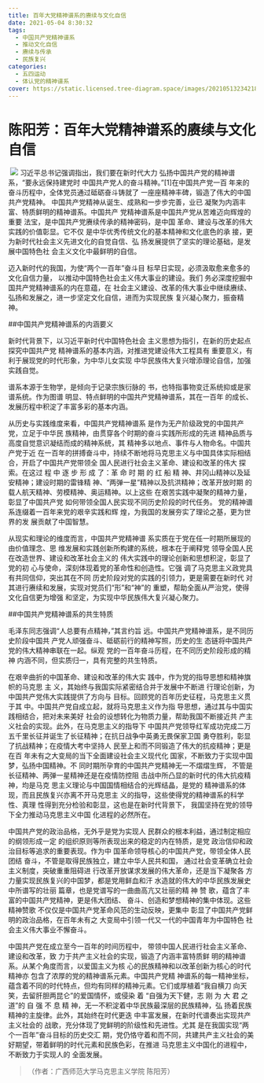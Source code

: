 ```yaml
---
title: 百年大党精神谱系的赓续与文化自信
date: 2021-05-04 8:30:32
tags:
  - 中国共产党精神谱系
  - 推动文化自信
  - 赓续与传承
  - 民族复兴
categories:
  - 五四运动
  - 体认党的精神谱系
cover: https://static.licensed.tree-diagram.space/images/20210513234218.jpg
---
```


# 陈阳芳：百年大党精神谱系的赓续与文化自信

​ ![](百年大党精神谱系的赓续与文化自信.jpg)
习近平总书记强调指出，我们要在新时代大力 弘扬中国共产党的精神谱系，“要永远保持建党时 中国共产党人的奋斗精神。”[1]在中国共产党一百 年来的奋斗历程中，全体党员通过砥砺奋斗铸就了 一座座精神丰碑，锻造了伟大的中国共产党精神。 中国共产党精神从诞生、成熟和一步步完善，业已 凝聚为内涵丰富、特质鲜明的精神谱系。中国共产 党精神谱系是中国共产党从苦难迈向辉煌的重要 法宝，是中国共产党赓续传承的精神密码，是中国 革命、建设与改革的伟大实践的价值彰显。它不仅 是中华优秀传统文化的基本精神和文化底色的承 接，更为新时代社会主义先进文化的自觉自信、弘 扬发展提供了坚实的理论基础，是发展中国特色社 会主义文化中最鲜明的自信。

迈入新时代的我国，为使“两个一百年”奋斗目 标早日实现，必须汲取愈来愈多的文化自信力量， 以推动中国特色社会主义伟大事业的建设。我们 务必深度挖掘中国共产党精神谱系的内在意蕴，在 社会主义建设、改革的伟大事业中继续赓续、弘扬和发展之，进一步坚定文化自信，进而为实现民族 复兴凝心聚力，振奋精神。

##中国共产党精神谱系的内涵要义

新时代背景下，以习近平新时代中国特色社会 主义思想为指引，在新的历史起点探究中国共产党 精神谱系的基本内涵，对推进党建设伟大工程具有 重要意义，有利于展现党的时代形象，为中华儿女实现 中华民族伟大复兴增添理论自信，加强实践自觉。

谱系本源于生物学，是倾向于记录宗族衍脉的 书，也特指事物变迁系统抑或是家谱系统。作为图谱 明显、特点鲜明的中国共产党精神谱系，其在一百年 的成长、发展历程中积淀了丰富多彩的基本内涵。

从历史与实践维度来看，中国共产党精神谱系 是作为无产阶级政党的中国共产党，立足于中华民 族精神，由贯穿各个时期的奋斗实践所形成的先进 精神品质与高度自觉意识凝结而成的精神系统，其 精神多以地点、事件与人物命名。中国共产党于近 在一百年的拼搏奋斗中，持续不断地将马克思主义与中国具体实际相结合，开启了中国共产党带领全 国人民进行社会主义革命、建设和改革的伟大 探 索。在这过 程 中 逐 步 形 成 了：革 命 时 期 的 红 船 精 神、井冈山精神以及延安精神；建设时期的雷锋精 神、“两弹一星”精神以及抗洪精神；改革开放时期 的载人航天精神、劳模精神、奥运精神。以上这些 在艰苦实践中凝聚的精神力量，彰显了中国共产党 如何带领全国人民实现不同历史阶段的时代任务。 党的精神谱系连缀着一百年来党的艰辛实践和辉 煌，为我国的发展夯实了理论之基，更为世界的发 展贡献了中国智慧。

从现实和理论的维度而言，中国共产党精神谱 系实质在于党在任一时期所展现的由价值理念、思 维发展和实践创新所构建的系统，根本在于阐释党 领导全国人民在改造世界、建设和改革社会主义的 伟大实践中的理论创新和思想积淀，彰显了党的初 心与使命，深刻体现着党的革命性和创造性。它强 调了马克思主义政党具有共同信仰，突出其在不同 历史阶段对党的实践的引领力，更是需要在新时代 对其进行赓续和发展，实现对党员们“形”和“神”的 重塑，帮助全面从严治党，使得文化自信更为增强 和坚定，为实现中华民族伟大复兴凝心聚力。

##中国共产党精神谱系的共生特质

毛泽东同志强调“人总要有点精神，”其言约旨 远。中国共产党精神谱系，是不同历史阶段中国共 产党人顽强奋斗、砥砺前行的精神写照，历史的生 态链将中国共产党的伟大精神串联在一起。纵观 党的一百年奋斗历程，在不同历史阶段形成的精神 内涵不同，但实质归一，具有完整的共生特质。

在艰辛曲折的中国革命、建设和改革的伟大实 践中，作为党的指导思想和精神旗帜的马克思 主 义，其始终与我国实际紧密结合并于发展中不断进 行理论创新，为中国共产党伟大实践提供了方向与 目标。回顾党的百年历史征程，马克思主义贯于其 中。中国共产党自成立起，就将马克思主义作为指 导思想，通过其与中国实践相结合，把对未来美好 社会的设想转化为物质力量，帮助我国不断接近共 产主义社会的实现。此外，在马克思主义的指导下 中国共产党领导红军成功完成二万五千里长征并诞生了长征精神；在抗日战争中英勇无畏保家卫国 勇夺胜利，彰显了抗战精神；在疫情大考中坚持人 民至上和而不同锻造了伟大的抗疫精神；更是在百 年未有之大变局的当下全面建设社会主义现代化 国家，不断致力于实现中国梦，弘扬中国精神。不 同时期所孕育的中国共产党精神无一不熠熠生辉， 不管是长征精神、两弹一星精神还是在疫情防控阻 击战中所凸显的新时代的伟大抗疫精神，均是马克 思主义理论与中国国情相结合的光辉结晶，是党的 精神谱系的体现，而且民族复兴亦离不开马克思主 义的指导，这些使得党的精神谱系的科学性、真理 性得到充分检验和彰显，这也是在新时代背景下， 我国坚持在党的领导下全力推动马克思主义中国 化进程的必然所在。

中国共产党的政治品格，无外乎是党为实现人 民群众的根本利益，通过制定相应的纲领形成一定 的组织原则等所表现出来的稳定的内在特质，是党 政治信仰和政治目标等追求的重要表现。作为中 国革命领导核心的中国共产党，带领全体人民团结 奋斗，不管是取得民族独立，建立中华人民共和国， 通过社会变革确立社会主义制度，突破重重阻碍进 行改革开放谋求发展的伟大革命，还是当下凝聚各 方力量实现民族复兴的中国梦，都是党用鲜血和汗 水造就的伟大的中华民族发展史中所谱写的壮丽 篇章，也是党谱写的一曲曲高亢又壮丽的精 神 赞 歌，蕴含了丰富的中国共产党精神，更是伟大团结、 奋斗、创造和梦想精神的集中体现。这些精神赞歌 不仅仅是中国共产党革命风范的生动反映，更集中 彰显了中国共产党鲜明的政治品格，在百年未有之 大变局中引领一代又一代的中国青年为中国特色 社会主义伟大事业不懈奋斗。

中国共产党在成立至今一百年的时间历程中， 带领中国人民进行社会主义革命、建设和改革，致 力于共产主义社会的实现，锻造了内涵丰富特质鲜 明的精神谱系。从某个角度而言，以爱国主义为核 心的民族精神和以改革创新为核心的时代精神亦 包含了浓厚的党的精神谱系元素。中国共产党精 神谱系的每一精神坐标，蕴含着不同的时代特点，但均有同样的精神元素。它们或厚植着“我自横刀 向天笑，去留肝胆两昆仑”的爱国情怀，或侵染 着 “自强为天下健，志 刚 为 大 君 之 道”的 自 强 不 息 精 神，无一不积淀着中华民族最深层的民族精神，弘 扬着民族精神的主旋律。此外，其始终在时代更迭 中丰富发展，在新时代谱奏出实现共产主义社会的 战歌，充分体现了党鲜明的阶级性和先进性。尤其 是在我国实现“两个一百年”奋斗目标的历史交汇 期，党仍恪守着和而不同，共建共产主义社会的美 好期望，带着鲜明的时代元素和民族色彩，在推进 马克思主义中国化的进程中，不断致力于实现人的 全面发展。

> （作者：广西师范大学马克思主义学院 陈阳芳）
